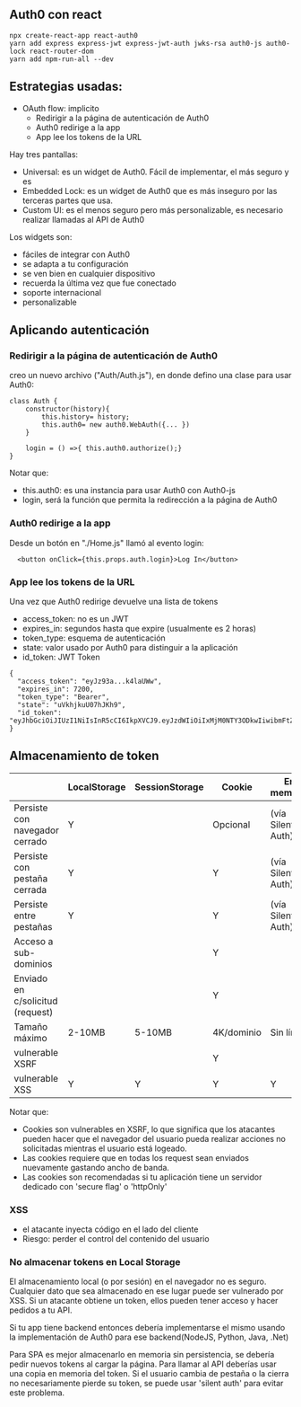 ## Auth0 con react
```
npx create-react-app react-auth0
yarn add express express-jwt express-jwt-auth jwks-rsa auth0-js auth0-lock react-router-dom
yarn add npm-run-all --dev
```

## Estrategias usadas:
- OAuth flow: implicito
    - Redirigir a la página de autenticación de Auth0
    - Auth0 redirige a la app
    - App lee los tokens de la URL


Hay tres pantallas:
- Universal: es un widget de Auth0. Fácil de implementar, el más seguro y es 
- Embedded Lock: es un widget de Auth0 que es más inseguro por las terceras partes que usa. 
- Custom UI: es el menos seguro pero más personalizable, es necesario realizar llamadas al API de Auth0

Los widgets son:
- fáciles de integrar con Auth0
- se adapta a tu configuración
- se ven bien en cualquier dispositivo
- recuerda la última vez que fue conectado
- soporte internacional
- personalizable

## Aplicando autenticación
### Redirigir a la página de autenticación de Auth0
creo un nuevo archivo ("Auth/Auth.js"), en donde defino una clase para usar Auth0:

```
class Auth {
    constructor(history){
        this.history= history;
        this.auth0= new auth0.WebAuth({... })
    }

    login = () =>{ this.auth0.authorize();}
}
```
Notar que:
- this.auth0: es una instancia para usar Auth0 con Auth0-js 
- login, será la función que permita la redirección a la página de Auth0

### Auth0 redirige a la app
Desde un botón en "./Home.js" llamó al evento login:

```
  <button onClick={this.props.auth.login}>Log In</button>
```


### App lee los tokens de la URL

Una vez que Auth0 redirige devuelve una lista de tokens
- access_token: no es un JWT
- expires_in: segundos hasta que expire (usualmente es 2 horas)
- token_type: esquema de autenticación
- state: valor usado por Auth0 para distinguir a la aplicación
- id_token: JWT Token

```
{
  "access_token": "eyJz93a...k4laUWw",
  "expires_in": 7200,
  "token_type": "Bearer",
  "state": "uVkhjkuU07hJKh9",
  "id_token": "eyJhbGciOiJIUzI1NiIsInR5cCI6IkpXVCJ9.eyJzdWIiOiIxMjM0NTY3ODkwIiwibmFtZSI6IkpvaG4gRG9lIiwiaWF0IjoxNTE2MjM5MDIyfQ.SflKxwRJSMeKKF2QT4fwpMeJf36POk6yJV_adQssw5c"
}

```

## Almacenamiento de token

|                                 | LocalStorage | SessionStorage | Cookie          | En memoria       |
|---------------------------------|--------------|----------------|-----------------|------------------|
| Persiste con navegador cerrado  |    Y         |                |   Opcional      | (vía Silent Auth)|
| Persiste con pestaña cerrada    |    Y         |                |   Y             | (vía Silent Auth)|
| Persiste entre pestañas         |    Y         |                |   Y             | (vía Silent Auth)|
| Acceso a sub-dominios           |              |                |   Y             |                  |
| Enviado en c/solicitud (request)|              |                |   Y             |                  |
| Tamaño máximo                   |    2-10MB    |     5-10MB     |   4K/dominio    | Sin límite       |
| vulnerable XSRF                 |              |                |   Y             |                  |
| vulnerable XSS                  |    Y         |     Y          |   Y             | Y                |

Notar que: 
- Cookies son vulnerables en XSRF, lo que significa que los atacantes pueden hacer que el navegador del usuario pueda realizar acciones no solicitadas mientras el usuario está logeado.
- Las cookies requiere que en todas los request sean enviados nuevamente gastando ancho de banda.
- Las cookies son recomendadas si tu aplicación tiene un servidor dedicado con 'secure flag' o 'httpOnly' 

### XSS
- el atacante inyecta código en el lado del cliente
- Riesgo: perder el control del contenido del usuario

### No almacenar tokens en Local Storage
El almacenamiento local (o por sesión) en el navegador no es seguro. Cualquier dato que sea almacenado en ese lugar puede ser vulnerado por XSS. Si un atacante obtiene un token, ellos pueden tener acceso y hacer pedidos a tu API. 

Si tu app tiene backend entonces debería implementarse el mismo usando la implementación de Auth0 para ese backend(NodeJS, Python, Java, .Net)

Para SPA es mejor almacenarlo en memoria sin persistencia, se debería pedir nuevos tokens al cargar la página. Para llamar al API deberías usar una copia en memoria del token. Si el usuario cambia de pestaña o la cierra no necesariamente pierde su token, se puede usar 'silent auth' para evitar este problema.


